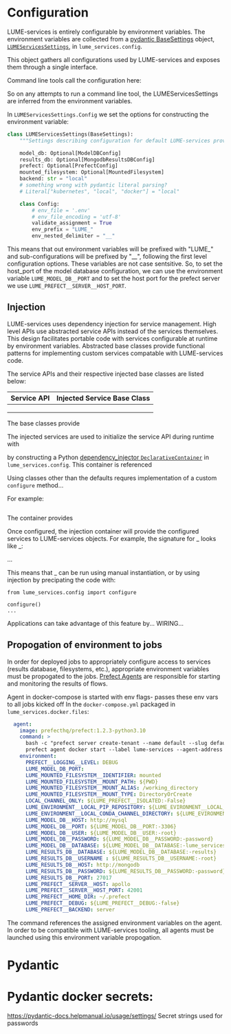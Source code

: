 # Configuration

LUME-services is entirely configurable by environment variables. The environment variables are collected from a [pydantic BaseSettings](https://pydantic-docs.helpmanual.io/usage/settings/) object, [`LUMEServicesSettings`](../api/config.md#LUMEServicesSettings), in `lume_services.config`.


This object gathers all configurations used by LUME-services and exposes them through a single interface.




Command line tools call the configuration here:

So on any attempts to run a command line tool, the LUMEServicesSettings are inferred from the environment variables.


In `LUMEServicesSettings.Config` we set the options for constructing the environment variable:
```python
class LUMEServicesSettings(BaseSettings):
    """Settings describing configuration for default LUME-services provider objects."""

    model_db: Optional[ModelDBConfig]
    results_db: Optional[MongodbResultsDBConfig]
    prefect: Optional[PrefectConfig]
    mounted_filesystem: Optional[MountedFilesystem]
    backend: str = "local"
    # something wrong with pydantic literal parsing?
    # Literal["kubernetes", "local", "docker"] = "local"

    class Config:
        # env_file = '.env'
        # env_file_encoding = 'utf-8'
        validate_assignment = True
        env_prefix = "LUME_"
        env_nested_delimiter = "__"

```
This means that out environment variables will be prefixed with "LUME_" and sub-configurations will be prefixed by "__", following the first level configuration options. These variables are not case sentsitive. So, to set the host_port of the model database configuration, we can use the environment variable `LUME_MODEL_DB__PORT` and to set the host port for the prefect server we use `LUME_PREFECT__SERVER__HOST_PORT`.


## Injection

LUME-services uses dependency injection for service management. High level APIs use abstracted service APIs instead of the services themselves. This design facilitates portable code with services configurable at runtime by environment variables. Abstracted base classes provide functional patterns for implementing custom services compatable with LUME-services code.

The service APIs and their respective injected base classes are listed below:


| Service API | Injected Service Base Class |
|-------------|-----------------------------|
|             |                             |
|             |                             |
|             |                             |

The base classes provide 

The injected services are used to initialize the service API during runtime with 


 by constructing a Python [dependency_injector `DeclarativeContainer`](https://python-dependency-injector.ets-labs.org/) in `lume_services.config`. This container is referenced 



Using classes other than the defaults requres implementation of a custom `configure` method...



 For example:

```

```


The container provides 

Once configured, the injection container will provide the configured services to LUME-services objects. For example, the signature for _ looks like _:

...

This means that _ can be run using manual instantiation, or by using injection by precipating the code with:

```
from lume_services.config import configure

configure()
...

```

Applications can take advantage of this feature by... WIRING...

## Propogation of environment to jobs

In order for deployed jobs to appropriately configure access to services (results database, filesystems, etc.), appropriate environment variables must be propogated to the jobs. [Prefect Agents](https://docs-v1.prefect.io/orchestration/agents/overview.html) are responsible for starting and monitoring the results of flows.

Agent in docker-compose is started with env flags- passes these env vars to all jobs kicked off
In the `docker-compose.yml` packaged in `lume_services.docker.files`:

```yaml
  agent:
    image: prefecthq/prefect:1.2.3-python3.10
    command: >
      bash -c "prefect server create-tenant --name default --slug default &>/dev/null ;
      prefect agent docker start --label lume-services --agent-address http://localhost:5000/ --show-flow-logs --log-level DEBUG --network service-net  --env LUME_BACKEND=$LUME_BACKEND --env LUME_MOUNTED_FILESYSTEM__IDENTIFIER=$LUME_MOUNTED_FILESYSTEM__IDENTIFIER --env LUME_MOUNTED_FILESYSTEM__MOUNT_PATH=$LUME_MOUNTED_FILESYSTEM__MOUNT_PATH --env LUME_MOUNTED_FILESYSTEM__MOUNT_ALIAS=$LUME_MOUNTED_FILESYSTEM__MOUNT_ALIAS --env LUME_MOUNTED_FILESYSTEM__MOUNT_TYPE=$LUME_MOUNTED_FILESYSTEM__MOUNT_TYPE --env LUME_ENVIRONMENT__LOCAL_PIP_REPOSITORY=$LUME_ENVIRONMENT__LOCAL_PIP_REPOSITORY --env LUME_ENVIRONMENT__LOCAL_CONDA_CHANNEL_DIRECTORY=$LUME_ENVIRONMENT__LOCAL_CONDA_CHANNEL_DIRECTORY --env LUME_MODEL_DB__HOST=$LUME_MODEL_DB__HOST --env LUME_MODEL_DB__PORT=$LUME_MODEL_DB__PORT --env LUME_MODEL_DB__USER=$LUME_MODEL_DB__USER --env LUME_MODEL_DB__PASSWORD=$LUME_MODEL_DB__PASSWORD --env LUME_RESULTS_DB__USERNAME=$LUME_RESULTS_DB__USERNAME --env LUME_RESULTS_DB__PASSWORD=$LUME_RESULTS_DB__PASSWORD --env LUME_RESULTS_DB__PORT=$LUME_RESULTS_DB__PORT:-27017 --env LUME_RESULTS_DB__HOST=$LUME_RESULTS_DB__HOST --env  LUME_PREFECT__SERVER__HOST=$LUME_PREFECT__SERVER__HOST --env  LUME_PREFECT__SERVER__HOST_PORT=$LUME_PREFECT__SERVER__HOST_PORT --env  LUME_PREFECT__HOME_DIR=$LUME_PREFECT__HOME_DIR --env LUME_PREFECT__DEBUG=$LUME_PREFECT__DEBUG --env LUME_PREFECT__BACKEND=$LUME_PREFECT__BACKEND"
    environment:
      PREFECT__LOGGING__LEVEL: DEBUG
      LUME_MODEL_DB_PORT:
      LUME_MOUNTED_FILESYSTEM__IDENTIFIER: mounted
      LUME_MOUNTED_FILESYSTEM__MOUNT_PATH: ${PWD}
      LUME_MOUNTED_FILESYSTEM__MOUNT_ALIAS: /working_directory
      LUME_MOUNTED_FILESYSTEM__MOUNT_TYPE: DirectoryOrCreate
      LOCAL_CHANNEL_ONLY: ${LUME_PREFECT__ISOLATED:-False}
      LUME_ENVIRONMENT__LOCAL_PIP_REPOSITORY: ${LUME_EVIRONMENT__LOCAL_PIP_REPOSITORY}
      LUME_ENVIRONMENT__LOCAL_CONDA_CHANNEL_DIRECTORY: ${LUME_EVIRONMENT__LOCAL_CONDA_CHANNEL_DIRECTORY}
      LUME_MODEL_DB__HOST: http://mysql
      LUME_MODEL_DB__PORT: ${LUME_MODEL_DB__PORT:-3306}
      LUME_MODEL_DB__USER: ${LUME_MODEL_DB__USER:-root}
      LUME_MODEL_DB__PASSWORD: ${LUME_MODEL_DB__PASSWORD:-password}
      LUME_MODEL_DB__DATABASE: ${LUME_MODEL_DB__DATABASE:-lume_services_models}
      LUME_RESULTS_DB__DATABASE: ${LUME_MODEL_DB__DATABASE:-results}
      LUME_RESULTS_DB__USERNAME : ${LUME_RESULTS_DB__USERNAME:-root}
      LUME_RESULTS_DB__HOST: http://mongodb
      LUME_RESULTS_DB__PASSWORD: ${LUME_RESULTS_DB__PASSWORD:-password}
      LUME_RESULTS_DB__PORT: 27017
      LUME_PREFECT__SERVER__HOST: apollo
      LUME_PREFECT__SERVER__HOST_PORT: 42001
      LUME_PREFECT__HOME_DIR: ~/.prefect
      LUME_PREFECT__DEBUG: ${LUME_PREFECT__DEBUG:-false}
      LUME_PREFECT__BACKEND: server
```
The command references the assigned environment variables on the agent. In order to be compatible with LUME-services tooling, all agents must be launched using this environment variable propogation. 


# Pydantic

# Pydantic docker secrets:
https://pydantic-docs.helpmanual.io/usage/settings/
Secret strings used for passwords
